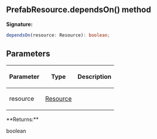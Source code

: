 
## PrefabResource.dependsOn() method

**Signature:**

```typescript
dependsOn(resource: Resource): boolean;
```

## Parameters

<table><thead><tr><th>

Parameter


</th><th>

Type


</th><th>

Description


</th></tr></thead>
<tbody><tr><td>

resource


</td><td>

[Resource](/reference/resource.md)


</td><td>


</td></tr>
</tbody></table>
**Returns:**

boolean

